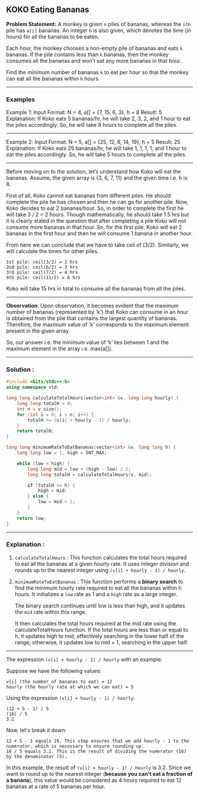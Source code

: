 ## KOKO Eating Bananas

**Problem Statement:** A monkey is given `n` piles of bananas, whereas the `ith` pile has `a[i]` bananas. An integer `h` is also given, which denotes the time (in hours) for all the bananas to be eaten.

Each hour, the monkey chooses a non-empty pile of bananas and eats `k` bananas. If the pile contains less than `k` bananas, then the monkey consumes all the bananas and won’t eat any more bananas in that hour.

Find the minimum number of bananas `k` to eat per hour so that the monkey can eat all the bananas within `h` hours.

---

### Examples

Example 1:
Input Format: N = 4, a[] = {7, 15, 6, 3}, h = 8
Result: 5
Explanation: If Koko eats 5 bananas/hr, he will take 2, 3, 2, and 1 hour to eat the piles accordingly. So, he will take 8 hours to complete all the piles.

---

Example 2:
Input Format: N = 5, a[] = {25, 12, 8, 14, 19}, h = 5
Result: 25
Explanation: If Koko eats 25 bananas/hr, he will take 1, 1, 1, 1, and 1 hour to eat the piles accordingly. So, he will take 5 hours to complete all the piles.

---

Before moving on to the solution, let’s understand how Koko will eat the bananas. Assume, the given array is {3, 6, 7, 11} and the given time i.e. h is 8.

First of all, Koko cannot eat bananas from different piles. He should complete the pile he has chosen and then he can go for another pile.
Now, Koko decides to eat 2 bananas/hour. So, in order to complete the first he will take
3 / 2 = 2 hours. Though mathematically, he should take 1.5 hrs but it is clearly stated in the question that after completing a pile Koko will not consume more bananas in that hour. So, for the first pile, Koko will eat 2 bananas in the first hour and then he will consume 1 banana in another hour.

From here we can conclude that we have to take ceil of (3/2). Similarly, we will calculate the times for other piles.

    1st pile: ceil(3/2) = 2 hrs
    2nd pile: ceil(6/2) = 3 hrs
    3rd pile: ceil(7/2) = 4 hrs
    4th pile: ceil(11/2) = 6 hrs

Koko will take 15 hrs in total to consume all the bananas from all the piles.

---

**Observation**: Upon observation, it becomes evident that the maximum number of bananas (represented by 'k') that Koko can consume in an hour is obtained from the pile that contains the largest quantity of bananas. Therefore, the maximum value of 'k' corresponds to the maximum element present in the given array.

So, our answer i.e. the minimum value of ‘k’ lies between 1 and the maximum element in the array i.e. max(a[]).

---

### Solution :

```cpp
#include <bits/stdc++.h>
using namespace std;

long long calculateTotalHours(vector<int> &v, long long hourly) {
    long long totalH = 0;
    int n = v.size();
    for (int i = 0; i < n; i++) {
        totalH += (v[i] + hourly - 1) / hourly;
    }
    return totalH;
}

long long minimumRateToEatBananas(vector<int> &v, long long h) {
    long long low = 1, high = INT_MAX;

    while (low < high) {
        long long mid = low + (high - low) / 2;
        long long totalH = calculateTotalHours(v, mid);

        if (totalH <= h) {
            high = mid;
        } else {
            low = mid + 1;
        }
    }
    return low;
}
```

---

### Explanation :

1. `calculateTotalHours` :
   This function calculates the total hours required to eat all the bananas at a given hourly rate. It uses integer division and rounds up to the nearest integer using `(v[i] + hourly - 1) / hourly`.

2. `minimumRateToEatBananas` :
   This function performs a **binary search** to find the minimum hourly rate required to eat all the bananas within h hours. It initializes a `low` rate as 1 and a `high` rate as a large integer.

   The binary search continues until low is less than high, and it updates the `mid` rate within this range.

   It then calculates the total hours required at the mid rate using the calculateTotalHours function. If the total hours are less than or equal to h, it updates high to mid, effectively searching in the lower half of the range; otherwise, it updates low to mid + 1, searching in the upper half.

---

The expression `(v[i] + hourly - 1) / hourly` with an example:

Suppose we have the following values:

    v[i] (the number of bananas to eat) = 12
    hourly (the hourly rate at which we can eat) = 5

Using the expression `(v[i] + hourly - 1) / hourly`:

    (12 + 5 - 1) / 5
    (16) / 5
    3.2

Now, let's break it down:

    12 + 5 - 1 equals 16. This step ensures that we add hourly - 1 to the numerator, which is necessary to ensure rounding up.
    16 / 5 equals 3.2. This is the result of dividing the numerator (16) by the denominator (5).

In this example, the result of `(v[i] + hourly - 1) / hourly` is 3.2. Since we want to round up to the nearest integer (**because you can't eat a fraction of a banana**), this value would be considered as 4 hours required to eat 12 bananas at a rate of 5 bananas per hour.
